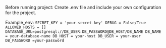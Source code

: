 Before running project: 
    Create .env file and include your own configuration for the project. 

    
Example_env:
    `SECRET_KEY = 'your-secret-key'
    DEBUG = False/True
    ALLOWED_HOSTS = []
    DATABASE_URL=postgresql://DB_USER:DB_PASSWORD@DB_HOST/DB_NAME
    DB_NAME = your-database-name
    DB_HOST = your-host
    DB_USER = your-user
    DB_PASSWORD =your-password`

